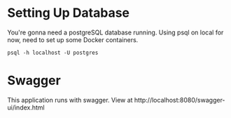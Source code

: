 # Setting Up Database 
You're gonna need a postgreSQL database running. Using psql on local for now, need to set up some
Docker containers.

```
psql -h localhost -U postgres
```

# Swagger 
This application runs with swagger. View at http://localhost:8080/swagger-ui/index.html